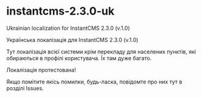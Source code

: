 # instantcms-2.3.0-uk

Ukrainian localization for InstantCMS 2.3.0 (v.1.0)

Українська локалізація для InstantCMS 2.3.0 (v.1.0)

Тут локалізація всієї системи крім перекладу для населених пунктів, які обираються в профілі користувача.
Їх там дуже багато. 


Локалізація протестована!

Якщо помітите якісь помилки, будь-ласка, повідомте про них тут в розділі Issues.

